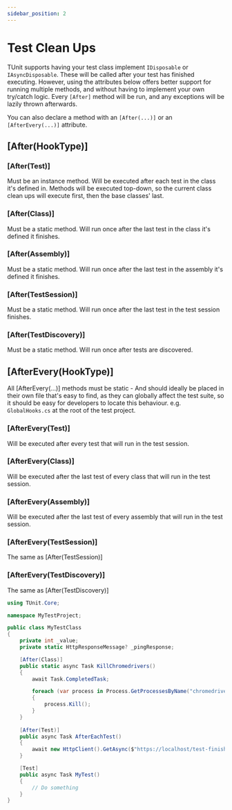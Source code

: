 ```yaml
---
sidebar_position: 2
---
```


# Test Clean Ups

TUnit supports having your test class implement `IDisposable` or `IAsyncDisposable`. These will be called after your test has finished executing. However, using the attributes below offers better support for running multiple methods, and without having to implement your own try/catch logic. Every `[After]` method will be run, and any exceptions will be lazily thrown afterwards.

You can also declare a method with an `[After(...)]` or an `[AfterEvery(...)]` attribute.

## [After(HookType)]

### [After(Test)]
Must be an instance method. Will be executed after each test in the class it's defined in.
Methods will be executed top-down, so the current class clean ups will execute first, then the base classes' last.

### [After(Class)]
Must be a static method. Will run once after the last test in the class it's defined it finishes.

### [After(Assembly)]
Must be a static method. Will run once after the last test in the assembly it's defined it finishes.

### [After(TestSession)]
Must be a static method. Will run once after the last test in the test session finishes.

### [After(TestDiscovery)]
Must be a static method. Will run once after tests are discovered.

## [AfterEvery(HookType)]
All [AfterEvery(...)] methods must be static - And should ideally be placed in their own file that's easy to find, as they can globally affect the test suite, so it should be easy for developers to locate this behaviour.
e.g. `GlobalHooks.cs` at the root of the test project.

### [AfterEvery(Test)]
Will be executed after every test that will run in the test session.

### [AfterEvery(Class)]
Will be executed after the last test of every class that will run in the test session.

### [AfterEvery(Assembly)]
Will be executed after the last test of every assembly that will run in the test session.

### [AfterEvery(TestSession)]
The same as [After(TestSession)]

### [AfterEvery(TestDiscovery)]
The same as [After(TestDiscovery)]

```csharp
using TUnit.Core;

namespace MyTestProject;

public class MyTestClass
{
    private int _value;
    private static HttpResponseMessage? _pingResponse;

    [After(Class)]
    public static async Task KillChromedrivers()
    {
        await Task.CompletedTask;

        foreach (var process in Process.GetProcessesByName("chromedriver.exe"))
        {
            process.Kill();
        }
    }
    
    [After(Test)]
    public async Task AfterEachTest()
    {
        await new HttpClient().GetAsync($"https://localhost/test-finished-notifier?testName={TestContext.Current.TestInformation.TestName}");
    }

    [Test]
    public async Task MyTest()
    {
        // Do something
    }
}
```